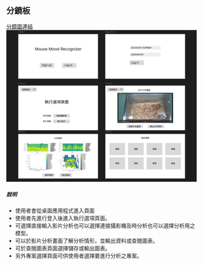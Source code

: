 ## 分鏡板
[分鏡圖連結](https://embed.figma.com/design/Ytb3eoumjLE0lfNbWDKvHe/MU-HW6?node-id=0-1&embed-host=share) <br>
![分鏡圖2](分鏡圖2.png)

##### 說明
- 使用者會從桌面應用程式進入頁面
- 使用者先進行登入後進入執行選項頁面。
- 可選擇直接輸入影片分析也可以選擇連接攝影機及時分析也可以選擇分析用之模型。
- 可以於影片分析畫面了解分析情形，並輸出資料或查閱圖表。
- 可於查閱圖表頁面選擇儲存或輸出圖表。
- 另外專案選擇頁面可供使用者選擇要進行分析之專案。
